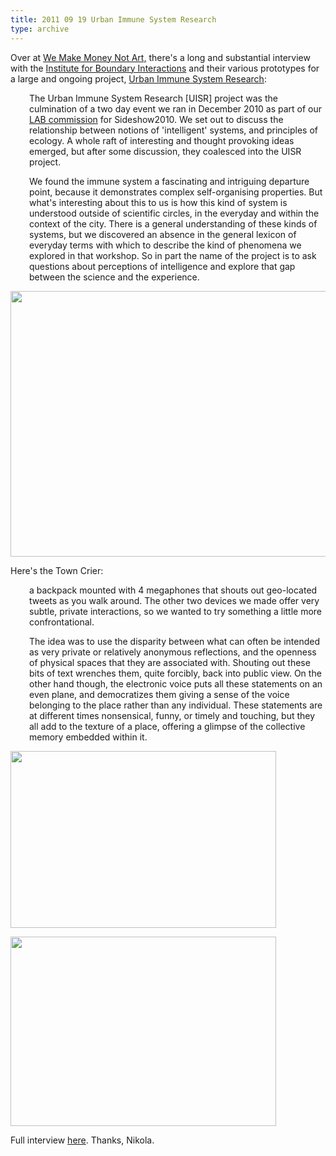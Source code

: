 ```yaml
---
title: 2011 09 19 Urban Immune System Research
type: archive
---
```


<p>Over at <a href="http://www.we-make-money-not-art.com/archives/2011/09/the-urban-immune-system.php">We Make Money Not Art,</a> there's a long and substantial interview with the <a href="http://boundaryinteractions.org/">Institute for Boundary Interactions</a> and their various prototypes for a large and ongoing project, <a href="http://boundaryinteractions.org/projects/urban-immune-system-research">Urban Immune System Research</a>:</p>
<p style="padding-left:30px;">The Urban Immune System Research [UISR] project was the culmination of a two day event we ran in December 2010 as part of our <a href="http://www.boundaryinteractions.org/projects/lab">LAB commission</a> for Sideshow2010. We set out to discuss the relationship between notions of 'intelligent' systems, and principles of ecology. A whole raft of interesting and thought provoking ideas emerged, but after some discussion, they coalesced into the UISR project.</p>
<p style="padding-left:30px;">We found the immune system a fascinating and intriguing departure point, because it demonstrates complex self-organising properties. But what's interesting about this to us is how this kind of system is understood outside of scientific circles, in the everyday and within the context of the city. There is a general understanding of these kinds of systems, but we discovered an absence in the general lexicon of everyday terms with which to describe the kind of phenomena we explored in that workshop. So in part the name of the project is to ask questions about perceptions of intelligence and explore that gap between the science and the experience.</p>
<p><a href="http://ablersite.files.wordpress.com/2011/09/urban-immune-system-research.jpg"><img class="alignnone size-full wp-image-3640" title="urban-immune-system-research" src="{{ site.baseurl }}/uploads/urban-immune-system-research.jpg" alt="" width="567" height="425" /></a></p>
<p>Here's the Town Crier:</p>
<p style="padding-left:30px;">a backpack mounted with 4 megaphones that shouts out geo-located tweets as you walk around. The other two devices we made offer very subtle, private interactions, so we wanted to try something a little more confrontational.</p>
<p style="padding-left:30px;">The idea was to use the disparity between what can often be intended as very private or relatively anonymous reflections, and the openness of physical spaces that they are associated with. Shouting out these bits of text wrenches them, quite forcibly, back into public view. On the other hand though, the electronic voice puts all these statements on an even plane, and democratizes them giving a sense of the voice belonging to the place rather than any individual. These statements are at different times nonsensical, funny, or timely and touching, but they all add to the texture of a place, offering a glimpse of the collective memory embedded within it.</p>
<p><a href="http://ablersite.files.wordpress.com/2011/09/5smallnottinstreet_5ee64938ed_z.jpg"><img class="alignnone size-full wp-image-3642" title="5SMALLnottinstreet_5ee64938ed_z" src="{{ site.baseurl }}/uploads/5smallnottinstreet_5ee64938ed_z.jpg" alt="" width="425" height="283" /></a></p>
<p><a href="http://ablersite.files.wordpress.com/2011/09/5megaphone81364792.jpg"><img class="alignnone size-full wp-image-3643" title="5megaphone81364792" src="{{ site.baseurl }}/uploads/5megaphone81364792.jpg" alt="" width="425" height="303" /></a></p>
<p>Full interview <a href="http://www.we-make-money-not-art.com/archives/2011/09/the-urban-immune-system.php">here</a>. Thanks, Nikola.</p>
